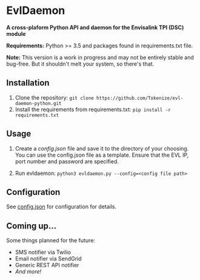 # EvlDaemon

**A cross-plaform Python API and daemon for the Envisalink TPI (DSC) module**

**Requirements:** Python >= 3.5 and packages found in requirements.txt file.

**Note:** This version is a work in progress and may not be entirely stable and bug-free.
But it shouldn't melt your system, so there's that.

## Installation

1. Clone the repository: `git clone https://github.com/Tokenize/evl-daemon-python.git`
2. Install the requirements from requirements.txt: `pip install -r requirements.txt`

## Usage

1. Create a *config.json* file and save it to the directory of your choosing. You can use the config.json file as a
template. Ensure that the EVL IP, port number and password are specified.

2.  Run evldaemon: `python3 evldaemon.py --config=<config file path>`

## Configuration

See [config.json](config.json) for configuration for details.

## Coming up...

Some things planned for the future:

* SMS notifier via Twilio
* Email notifier via SendGrid
* Generic REST API notifier
* *And more!*
